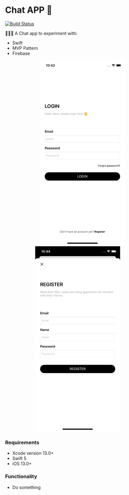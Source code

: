 # Chat APP  📲

[![Build Status](https://travis-ci.org/joemccann/dillinger.svg?branch=master)](https://travis-ci.org/joemccann/dillinger)

🧑🏻‍💻 A Chat app to experiment with:
- Swift
- MVP Pattern
- Firebase

<p align="center">
  <img src="Resources/login.png" height="600">
  <img src="Resources/register.png" height="600">
&nbsp; &nbsp; &nbsp; &nbsp;
</p>

### Requirements
- Xcode version 13.0+
- Swift 5
- iOS 13.0+

### Functionality
- Do something




